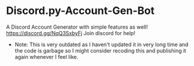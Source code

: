 # Discord.py-Account-Gen-Bot
A Discord Account Generator with simple features as well!
https://discord.gg/NqQ3SxbyFj Join discord for help!
- Note: This is very outdated as I haven't updated it in very long time and the code is garbage so I might consider recoding this and publishing it again whenever I feel like.
